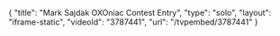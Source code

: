 {
    "title": "Mark Sajdak OXOniac Contest Entry",
    "type": "solo",
    "layout": "iframe-static",
    "videoId": "3787441",
    "url": "\/tvpembed\/3787441"
}